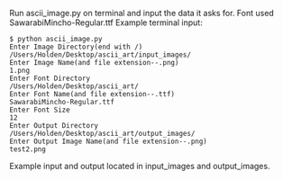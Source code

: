 Run ascii_image.py on terminal and input the data it asks for.
Font used SawarabiMincho-Regular.ttf
Example terminal input:

```
$ python ascii_image.py
Enter Image Directory(end with /)
/Users/Holden/Desktop/ascii_art/input_images/
Enter Image Name(and file extension--.png)
1.png
Enter Font Directory
/Users/Holden/Desktop/ascii_art/
Enter Font Name(and file extension--.ttf)
SawarabiMincho-Regular.ttf
Enter Font Size
12
Enter Output Directory
/Users/Holden/Desktop/ascii_art/output_images/
Enter Output Image Name(and file extension--.png)
test2.png
```

Example input and output located in input_images and output_images.
